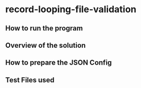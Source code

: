 # record-looping-file-validation

## How to run the program

## Overview of the solution

## How to prepare the JSON Config

## Test Files used
